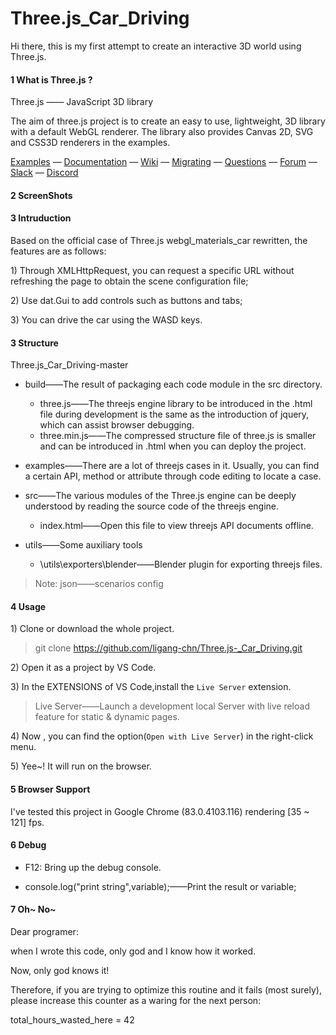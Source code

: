 Three.js_Car_Driving
========
Hi there, this is my first attempt to create an interactive 3D world using Three.js.


#### 1 What is Three.js ?
 Three.js  —— JavaScript 3D library

The aim of three.js project is to create an easy to use, lightweight, 3D library with a default WebGL renderer. The library also provides Canvas 2D, SVG and CSS3D renderers in the examples.

[Examples](http://threejs.org/examples/) &mdash;
[Documentation](http://threejs.org/docs/) &mdash;
[Wiki](https://github.com/mrdoob/three.js/wiki) &mdash;
[Migrating](https://github.com/mrdoob/three.js/wiki/Migration-Guide) &mdash;
[Questions](http://stackoverflow.com/questions/tagged/three.js) &mdash;
[Forum](https://discourse.threejs.org/) &mdash;
[Slack](https://join.slack.com/t/threejs/shared_invite/enQtMzYxMzczODM2OTgxLTQ1YmY4YTQxOTFjNDAzYmQ4NjU2YzRhNzliY2RiNDEyYjU2MjhhODgyYWQ5Y2MyZTU3MWNkOGVmOGRhOTQzYTk) &mdash;
[Discord](https://discordapp.com/invite/HF4UdyF)

#### 2 ScreenShots




#### 3 Intruduction
Based on the official case of Three.js webgl_materials_car rewritten, the features are as follows:

1\) Through XMLHttpRequest, you can request a specific URL without refreshing the page to obtain the scene configuration file;

2\) Use dat.Gui to add controls such as buttons and tabs;

3\) You can drive the car using the WASD keys.


#### 3 Structure


Three.js_Car_Driving-master
- build——The result of packaging each code module in the src directory.
	- three.js——The threejs engine library to be introduced in the .html file during development is the same as the introduction of jquery, which can assist browser debugging.
    - three.min.js——The compressed structure file of three.js is smaller and can be introduced in .html when you can deploy the project.
  
- examples——There are a lot of threejs cases in it. Usually, you can find a certain API, method or attribute through code editing to locate a case.
  
- src——The various modules of the Three.js engine can be deeply understood by reading the source code of the threejs engine.
    - index.html——Open this file to view threejs API documents offline.
    
- utils——Some auxiliary tools
    - \utils\exporters\blender——Blender plugin for exporting threejs files.

>Note:
>json——scenarios config


#### 4 Usage

1\) Clone or download the whole project.
>git clone https://github.com/ligang-chn/Three.js-_Car_Driving.git

2\) Open it as a project by VS Code.

3\) In the EXTENSIONS of VS Code,install the `Live Server` extension.
>Live Server——Launch a development local Server with live reload feature for static & dynamic pages.

4\) Now ,  you can find the option(`Open with Live Server`) in the right-click menu.

5\) Yee~! It will run on the browser.

#### 5 Browser Support
I've tested this project in Google Chrome (83.0.4103.116) rendering [35 ~ 121] fps.

#### 6 Debug

- F12: Bring up the debug console.

- console.log("print string",variable);——Print the result or variable;


#### 7 Oh~ No~

Dear programer:

when I wrote this code, only god and I know how it worked.

Now, only god knows it!

Therefore, if you are trying to optimize this routine and it fails (most surely), please increase this counter as a waring for the next person:

total_hours_wasted_here = 42
